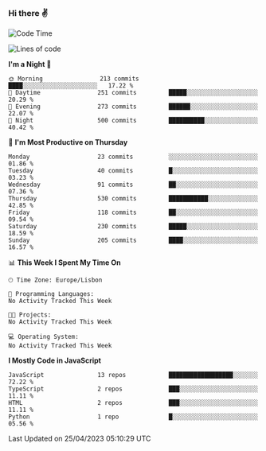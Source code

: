 ### Hi there :v:

<!--
**eusebioaddsilva/eusebioaddsilva** is a ✨ _special_ ✨ repository because its `README.md` (this file) appears on your GitHub profile.

<!--START_SECTION:waka-->
![Code Time](http://img.shields.io/badge/Code%20Time-39%20hrs%204%20mins-blue)

![Lines of code](https://img.shields.io/badge/From%20Hello%20World%20I%27ve%20Written-3.2%20million%20lines%20of%20code-blue)

**I'm a Night 🦉** 

```text
🌞 Morning                213 commits         ████░░░░░░░░░░░░░░░░░░░░░   17.22 % 
🌆 Daytime                251 commits         █████░░░░░░░░░░░░░░░░░░░░   20.29 % 
🌃 Evening                273 commits         ██████░░░░░░░░░░░░░░░░░░░   22.07 % 
🌙 Night                  500 commits         ██████████░░░░░░░░░░░░░░░   40.42 % 
```
📅 **I'm Most Productive on Thursday** 

```text
Monday                   23 commits          ░░░░░░░░░░░░░░░░░░░░░░░░░   01.86 % 
Tuesday                  40 commits          █░░░░░░░░░░░░░░░░░░░░░░░░   03.23 % 
Wednesday                91 commits          ██░░░░░░░░░░░░░░░░░░░░░░░   07.36 % 
Thursday                 530 commits         ███████████░░░░░░░░░░░░░░   42.85 % 
Friday                   118 commits         ██░░░░░░░░░░░░░░░░░░░░░░░   09.54 % 
Saturday                 230 commits         █████░░░░░░░░░░░░░░░░░░░░   18.59 % 
Sunday                   205 commits         ████░░░░░░░░░░░░░░░░░░░░░   16.57 % 
```


📊 **This Week I Spent My Time On** 

```text
🕑︎ Time Zone: Europe/Lisbon

💬 Programming Languages: 
No Activity Tracked This Week

🐱‍💻 Projects: 
No Activity Tracked This Week

💻 Operating System: 
No Activity Tracked This Week
```

**I Mostly Code in JavaScript** 

```text
JavaScript               13 repos            ██████████████████░░░░░░░   72.22 % 
TypeScript               2 repos             ███░░░░░░░░░░░░░░░░░░░░░░   11.11 % 
HTML                     2 repos             ███░░░░░░░░░░░░░░░░░░░░░░   11.11 % 
Python                   1 repo              █░░░░░░░░░░░░░░░░░░░░░░░░   05.56 % 
```




 Last Updated on 25/04/2023 05:10:29 UTC
<!--END_SECTION:waka-->

